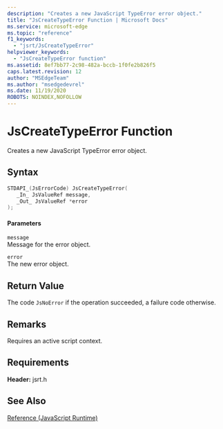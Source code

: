 ```yaml
---
description: "Creates a new JavaScript TypeError error object."
title: "JsCreateTypeError Function | Microsoft Docs"
ms.service: microsoft-edge
ms.topic: "reference"
f1_keywords: 
  - "jsrt/JsCreateTypeError"
helpviewer_keywords: 
  - "JsCreateTypeError function"
ms.assetid: 8ef7bb77-2c98-482a-bccb-1f0fe2b826f5
caps.latest.revision: 12
author: "MSEdgeTeam"
ms.author: "msedgedevrel"
ms.date: 11/19/2020
ROBOTS: NOINDEX,NOFOLLOW
---
```

# JsCreateTypeError Function

Creates a new JavaScript TypeError error object.  
  
## Syntax  
  
```cpp  
STDAPI_(JsErrorCode) JsCreateTypeError(  
   _In_ JsValueRef message,  
   _Out_ JsValueRef *error  
);  
```  
  
#### Parameters  
 `message`  
 Message for the error object.  
  
 `error`  
 The new error object.  
  
## Return Value  
 The code `JsNoError` if the operation succeeded, a failure code otherwise.  
  
## Remarks  
 Requires an active script context.  
  
## Requirements  
 **Header:** jsrt.h  
  
## See Also  
 [Reference (JavaScript Runtime)](../chakra-hosting/reference-javascript-runtime.md)
